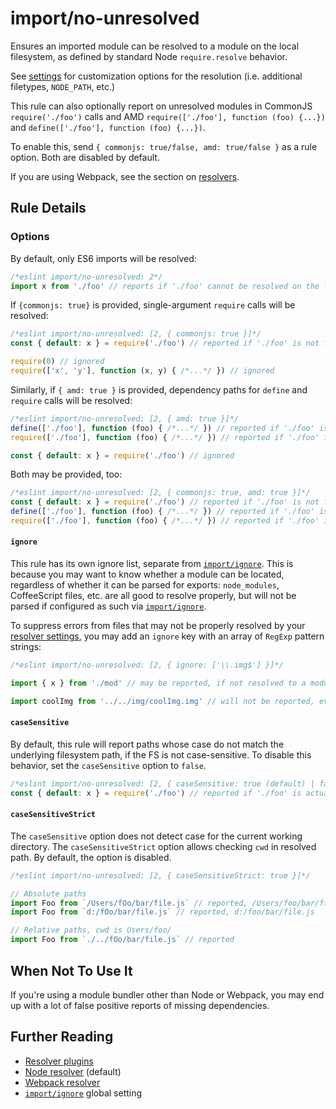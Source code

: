 # import/no-unresolved

Ensures an imported module can be resolved to a module on the local filesystem,
as defined by standard Node `require.resolve` behavior.

See [settings](../../README.md#settings) for customization options for the resolution (i.e.
additional filetypes, `NODE_PATH`, etc.)

This rule can also optionally report on unresolved modules in CommonJS `require('./foo')` calls and AMD `require(['./foo'], function (foo) {...})` and `define(['./foo'], function (foo) {...})`.

To enable this, send `{ commonjs: true/false, amd: true/false }` as a rule option.
Both are disabled by default.

If you are using Webpack, see the section on [resolvers](../../README.md#resolvers).

## Rule Details

### Options

By default, only ES6 imports will be resolved:

```js
/*eslint import/no-unresolved: 2*/
import x from './foo' // reports if './foo' cannot be resolved on the filesystem
```

If `{commonjs: true}` is provided, single-argument `require` calls will be resolved:

```js
/*eslint import/no-unresolved: [2, { commonjs: true }]*/
const { default: x } = require('./foo') // reported if './foo' is not found

require(0) // ignored
require(['x', 'y'], function (x, y) { /*...*/ }) // ignored
```

Similarly, if `{ amd: true }` is provided, dependency paths for `define` and `require`
calls will be resolved:

```js
/*eslint import/no-unresolved: [2, { amd: true }]*/
define(['./foo'], function (foo) { /*...*/ }) // reported if './foo' is not found
require(['./foo'], function (foo) { /*...*/ }) // reported if './foo' is not found

const { default: x } = require('./foo') // ignored
```

Both may be provided, too:
```js
/*eslint import/no-unresolved: [2, { commonjs: true, amd: true }]*/
const { default: x } = require('./foo') // reported if './foo' is not found
define(['./foo'], function (foo) { /*...*/ }) // reported if './foo' is not found
require(['./foo'], function (foo) { /*...*/ }) // reported if './foo' is not found
```

#### `ignore`

This rule has its own ignore list, separate from [`import/ignore`]. This is because you may want to know whether a module can be located, regardless of whether it can be parsed for exports: `node_modules`, CoffeeScript files, etc. are all good to resolve properly, but will not be parsed if configured as such via [`import/ignore`].

To suppress errors from files that may not be properly resolved by your [resolver settings](../../README.md#resolver-plugins), you may add an `ignore` key with an array of `RegExp` pattern strings:

```js
/*eslint import/no-unresolved: [2, { ignore: ['\\.img$'] }]*/

import { x } from './mod' // may be reported, if not resolved to a module

import coolImg from '../../img/coolImg.img' // will not be reported, even if not found
```

#### `caseSensitive`

By default, this rule will report paths whose case do not match the underlying filesystem path, if the FS is not case-sensitive. To disable this behavior, set the `caseSensitive` option to `false`.

```js
/*eslint import/no-unresolved: [2, { caseSensitive: true (default) | false }]*/
const { default: x } = require('./foo') // reported if './foo' is actually './Foo' and caseSensitive: true
```

#### `caseSensitiveStrict`

The `caseSensitive` option does not detect case for the current working directory. The `caseSensitiveStrict` option allows checking `cwd` in resolved path. By default, the option is disabled.


```js
/*eslint import/no-unresolved: [2, { caseSensitiveStrict: true }]*/

// Absolute paths
import Foo from `/Users/fOo/bar/file.js` // reported, /Users/foo/bar/file.js
import Foo from `d:/fOo/bar/file.js` // reported, d:/foo/bar/file.js

// Relative paths, cwd is Users/foo/
import Foo from `./../fOo/bar/file.js` // reported
```

## When Not To Use It

If you're using a module bundler other than Node or Webpack, you may end up with a lot of false positive reports of missing dependencies.

## Further Reading

- [Resolver plugins](../../README.md#resolvers)
- [Node resolver](https://npmjs.com/package/eslint-import-resolver-node) (default)
- [Webpack resolver](https://npmjs.com/package/eslint-import-resolver-webpack)
- [`import/ignore`] global setting

[`import/ignore`]: ../../README.md#importignore
